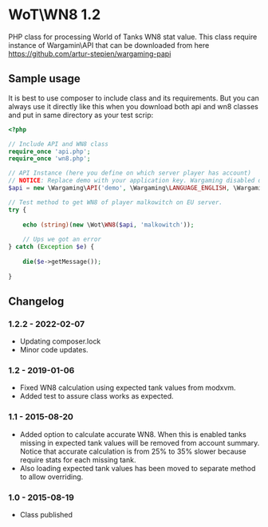 # WoT\WN8 1.2
PHP class for processing World of Tanks WN8 stat value. This class require instance of Wargamin\API that can be downloaded from here https://github.com/artur-stepien/wargaming-papi

## Sample usage
It is best to use composer to include class and its requirements. But you can always use it directly like this when you download both api and wn8 classes and put in same directory as your test scrip:
``` php
<?php

// Include API and WN8 class
require_once 'api.php';
require_once 'wn8.php';

// API Instance (here you define on which server player has account)
// NOTICE: Replace demo with your application key. Wargaming disabled demo application key.
$api = new \Wargaming\API('demo', \Wargaming\LANGUAGE_ENGLISH, \Wargaming\SERVER_EU);

// Test method to get WN8 of player malkowitch on EU server.
try {
	
	echo (string)(new \Wot\WN8($api, 'malkowitch'));
	
	// Ups we got an error
} catch (Exception $e) {
	
	die($e->getMessage());
	
}
```

## Changelog

### 1.2.2 - 2022-02-07
- Updating composer.lock
- Minor code updates.

### 1.2 - 2019-01-06
- Fixed WN8 calculation using expected tank values from modxvm.
- Added test to assure class works as expected.

### 1.1 - 2015-08-20
- Added option to calculate accurate WN8. When this is enabled tanks missing in expected tank values will be removed from account summary. Notice that accurate calculation is from 25% to 35% slower because require stats for each missing tank. 
- Also loading expected tank values has been moved to separate method to allow overriding.

### 1.0 - 2015-08-19
- Class published